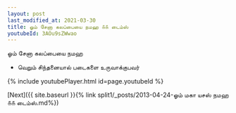 ```yaml
---
layout: post
last_modified_at: 2021-03-30
title: ஓம் சேனா கலப்பையை நமஹ ௧௧ டைம்ஸ்
youtubeId: 3AOu9sZWwao
---
```

 
 
 ஓம் சேனா கலப்பையை நமஹ  
 
 -  வெறும் சிந்தனையால் படைகளை உருவாக்குபவர் 
 
  
 
  
 
 
 
 
 
 


{% include youtubePlayer.html id=page.youtubeId %}
 
[Next]({{ site.baseurl }}{% link  split1/_posts/2013-04-24-ஓம் மகா யசஸ் நமஹ ௧௧ டைம்ஸ்.md%})
 
